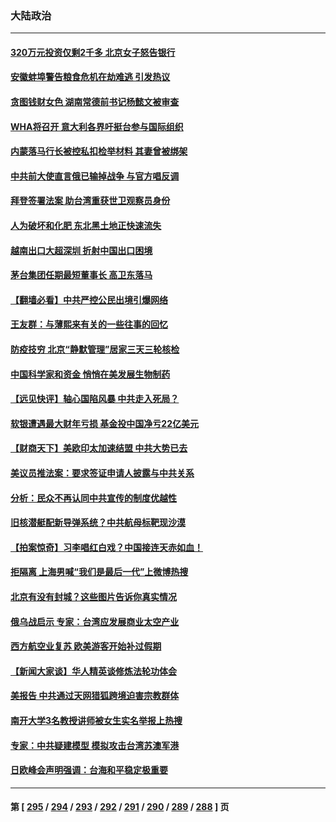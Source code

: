 ### 大陆政治
---
#### [320万元投资仅剩2千多 北京女子怒告银行](../../pages/ncid277/n13736856.md) 
#### [安徽蚌埠警告粮食危机在劫难逃 引发热议](../../pages/ncid277/n13736542.md) 
#### [贪图钱财女色 湖南常德前书记杨懿文被审查](../../pages/ncid277/n13736818.md) 
#### [WHA将召开 意大利各界吁挺台参与国际组织](../../pages/ncid277/n13736522.md) 
#### [内蒙落马行长被控私扣检举材料 其妻曾被绑架](../../pages/ncid277/n13736434.md) 
#### [中共前大使直言俄已输掉战争 与官方唱反调](../../pages/ncid277/n13736502.md) 
#### [拜登签署法案 助台湾重获世卫观察员身份](../../pages/ncid277/n13736367.md) 
#### [人为破坏和化肥 东北黑土地正快速流失](../../pages/ncid277/n13736483.md) 
#### [越南出口大超深圳 折射中国出口困境](../../pages/ncid277/n13736418.md) 
#### [茅台集团任期最短董事长 高卫东落马](../../pages/ncid277/n13736420.md) 
#### [【翻墙必看】中共严控公民出境引爆网络](../../pages/ncid277/n13736323.md) 
#### [王友群：与薄熙来有关的一些往事的回忆](../../pages/ncid277/n13735160.md) 
#### [防疫技穷 北京“静默管理”居家三天三轮核检](../../pages/ncid277/n13736366.md) 
#### [中国科学家和资金 悄悄在美发展生物制药](../../pages/ncid277/n13736311.md) 
#### [【远见快评】轴心国陷风暴 中共走入死局？](../../pages/ncid277/n13736227.md) 
#### [软银遭遇最大财年亏损 基金投中国净亏22亿美元](../../pages/ncid277/n13736247.md) 
#### [【财商天下】美欧印太加速结盟 中共大势已去](../../pages/ncid277/n13736239.md) 
#### [美议员推法案：要求签证申请人披露与中共关系](../../pages/ncid277/n13736223.md) 
#### [分析：民众不再认同中共宣传的制度优越性](../../pages/ncid277/n13736061.md) 
#### [旧核潜艇配新导弹系统？中共航母标靶现沙漠](../../pages/ncid277/n13735969.md) 
#### [【拍案惊奇】习李唱红白戏？中国接连天赤如血！](../../pages/ncid277/n13735819.md) 
#### [拒隔离 上海男喊“我们是最后一代”上微博热搜](../../pages/ncid277/n13735808.md) 
#### [北京有没有封城？这些图片告诉你真实情况](../../pages/ncid277/n13735934.md) 
#### [俄乌战启示 专家：台湾应发展商业太空产业](../../pages/ncid277/n13735827.md) 
#### [西方航空业复苏 欧美游客开始补过假期](../../pages/ncid277/n13735890.md) 
#### [【新闻大家谈】华人精英谈修炼法轮功体会](../../pages/ncid277/n13735765.md) 
#### [美报告 中共通过天网猎狐跨境迫害宗教群体](../../pages/ncid277/n13735743.md) 
#### [南开大学3名教授讲师被女生实名举报上热搜](../../pages/ncid277/n13735702.md) 
#### [专家：中共疑建模型 模拟攻击台湾苏澳军港](../../pages/ncid277/n13735356.md) 
#### [日欧峰会声明强调：台海和平稳定极重要](../../pages/ncid277/n13735281.md) 

---
#### 第 [ [295](./295.md) / [294](./294.md) / [293](./293.md) / [292](./292.md) / [291](./291.md) / [290](./290.md) / [289](./289.md) / [288](./288.md) ] 页
